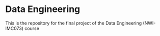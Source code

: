 # Data Engineering
This is the repository for the final project of the Data Engineering (NWI-IMC073) course 
